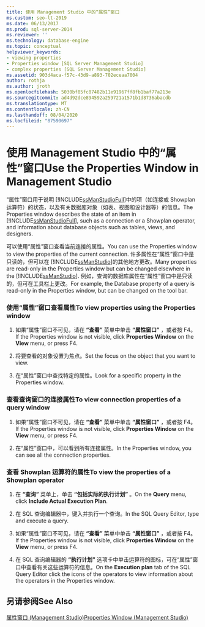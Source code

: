 ```yaml
---
title: 使用 Management Studio 中的“属性”窗口
ms.custom: seo-lt-2019
ms.date: 06/13/2017
ms.prod: sql-server-2014
ms.reviewer: ''
ms.technology: database-engine
ms.topic: conceptual
helpviewer_keywords:
- viewing properties
- Properties window [SQL Server Management Studio]
- complex properties [SQL Server Management Studio]
ms.assetid: 903d4aca-f57c-43d9-a893-702eceaa7004
author: rothja
ms.author: jroth
ms.openlocfilehash: 5030bf85fc87482b11e91967ff8fb1baf77a213e
ms.sourcegitcommit: ad4d92dce894592a259721a1571b1d8736abacdb
ms.translationtype: MT
ms.contentlocale: zh-CN
ms.lasthandoff: 08/04/2020
ms.locfileid: "87590697"
---
```

# <a name="use-the-properties-window-in-management-studio"></a><span data-ttu-id="7ae3a-102">使用 Management Studio 中的“属性”窗口</span><span class="sxs-lookup"><span data-stu-id="7ae3a-102">Use the Properties Window in Management Studio</span></span>
  <span data-ttu-id="7ae3a-103">“属性”窗口用于说明 [!INCLUDE[ssManStudioFull](../../includes/ssmanstudiofull-md.md)]中的项（如连接或 Showplan 运算符）的状态，以及有关数据库对象（如表、视图和设计器等）的信息。</span><span class="sxs-lookup"><span data-stu-id="7ae3a-103">The Properties window describes the state of an item in [!INCLUDE[ssManStudioFull](../../includes/ssmanstudiofull-md.md)], such as a connection or a Showplan operator, and information about database objects such as tables, views, and designers.</span></span>  
  
 <span data-ttu-id="7ae3a-104">可以使用“属性”窗口查看当前连接的属性。</span><span class="sxs-lookup"><span data-stu-id="7ae3a-104">You can use the Properties window to view the properties of the current connection.</span></span> <span data-ttu-id="7ae3a-105">许多属性在“属性”窗口中是只读的，但可以在 [!INCLUDE[ssManStudio](../../includes/ssmanstudio-md.md)]的其他地方更改。</span><span class="sxs-lookup"><span data-stu-id="7ae3a-105">Many properties are read-only in the Properties window but can be changed elsewhere in the [!INCLUDE[ssManStudio](../../includes/ssmanstudio-md.md)].</span></span> <span data-ttu-id="7ae3a-106">例如，查询的数据库属性在“属性”窗口中是只读的，但可在工具栏上更改。</span><span class="sxs-lookup"><span data-stu-id="7ae3a-106">For example, the Database property of a query is read-only in the Properties window, but can be changed on the tool bar.</span></span>  
  
### <a name="to-view-properties-using-the-properties-window"></a><span data-ttu-id="7ae3a-107">使用“属性”窗口查看属性</span><span class="sxs-lookup"><span data-stu-id="7ae3a-107">To view properties using the Properties window</span></span>  
  
1.  <span data-ttu-id="7ae3a-108">如果“属性”窗口不可见，请在 **“查看”** 菜单中单击 **“属性窗口”** ，或者按 F4。</span><span class="sxs-lookup"><span data-stu-id="7ae3a-108">If the Properties window is not visible, click **Properties Window** on the **View** menu, or press F4.</span></span>  
  
2.  <span data-ttu-id="7ae3a-109">将要查看的对象设置为焦点。</span><span class="sxs-lookup"><span data-stu-id="7ae3a-109">Set the focus on the object that you want to view.</span></span>  
  
3.  <span data-ttu-id="7ae3a-110">在“属性”窗口中查找特定的属性。</span><span class="sxs-lookup"><span data-stu-id="7ae3a-110">Look for a specific property in the Properties window.</span></span>  
  
### <a name="to-view-connection-properties-of-a-query-window"></a><span data-ttu-id="7ae3a-111">查看查询窗口的连接属性</span><span class="sxs-lookup"><span data-stu-id="7ae3a-111">To view connection properties of a query window</span></span>  
  
1.  <span data-ttu-id="7ae3a-112">如果“属性”窗口不可见，请在 **“查看”** 菜单中单击 **“属性窗口”** ，或者按 F4。</span><span class="sxs-lookup"><span data-stu-id="7ae3a-112">If the Properties window is not visible, click **Properties Window** on the **View** menu, or press F4.</span></span>  
  
2.  <span data-ttu-id="7ae3a-113">在“属性”窗口中，可以看到所有连接属性。</span><span class="sxs-lookup"><span data-stu-id="7ae3a-113">In the Properties window, you can see all the connection properties.</span></span>  
  
### <a name="to-view-the-properties-of-a-showplan-operator"></a><span data-ttu-id="7ae3a-114">查看 Showplan 运算符的属性</span><span class="sxs-lookup"><span data-stu-id="7ae3a-114">To view the properties of a Showplan operator</span></span>  
  
1.  <span data-ttu-id="7ae3a-115">在 **“查询”** 菜单上，单击 **“包括实际的执行计划”** 。</span><span class="sxs-lookup"><span data-stu-id="7ae3a-115">On the **Query** menu, click **Include Actual Execution Plan**.</span></span>  
  
2.  <span data-ttu-id="7ae3a-116">在 SQL 查询编辑器中，键入并执行一个查询。</span><span class="sxs-lookup"><span data-stu-id="7ae3a-116">In the SQL Query Editor, type and execute a query.</span></span>  
  
3.  <span data-ttu-id="7ae3a-117">如果“属性”窗口不可见，请在 **“查看”** 菜单中单击 **“属性窗口”** ，或者按 F4。</span><span class="sxs-lookup"><span data-stu-id="7ae3a-117">If the Properties window is not visible, click **Properties Window** on the **View** menu, or press F4.</span></span>  
  
4.  <span data-ttu-id="7ae3a-118">在 SQL 查询编辑器的 **“执行计划”** 选项卡中单击运算符的图标，可在“属性”窗口中查看有关这些运算符的信息。</span><span class="sxs-lookup"><span data-stu-id="7ae3a-118">On the **Execution plan** tab of the SQL Query Editor click the icons of the operators to view information about the operators in the Properties window.</span></span>  
  
## <a name="see-also"></a><span data-ttu-id="7ae3a-119">另请参阅</span><span class="sxs-lookup"><span data-stu-id="7ae3a-119">See Also</span></span>  
 [<span data-ttu-id="7ae3a-120">属性窗口 (Management Studio)</span><span class="sxs-lookup"><span data-stu-id="7ae3a-120">Properties Window &#40;Management Studio&#41;</span></span>](../../ssms/properties-window-management-studio.md)  
  
  
